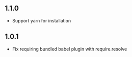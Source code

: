 ## 1.1.0

- Support yarn for installation

## 1.0.1

- Fix requiring bundled babel plugin with require.resolve
